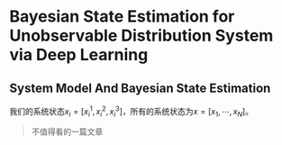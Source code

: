 # Bayesian State Estimation for Unobservable Distribution System via Deep Learning

## System Model And Bayesian State Estimation

我们的系统状态$x_i = [x_i^1,x_i^2,x_i^3]$，所有的系统状态为$x=[x_1,\cdots,x_N]$。
>不值得看的一篇文章
